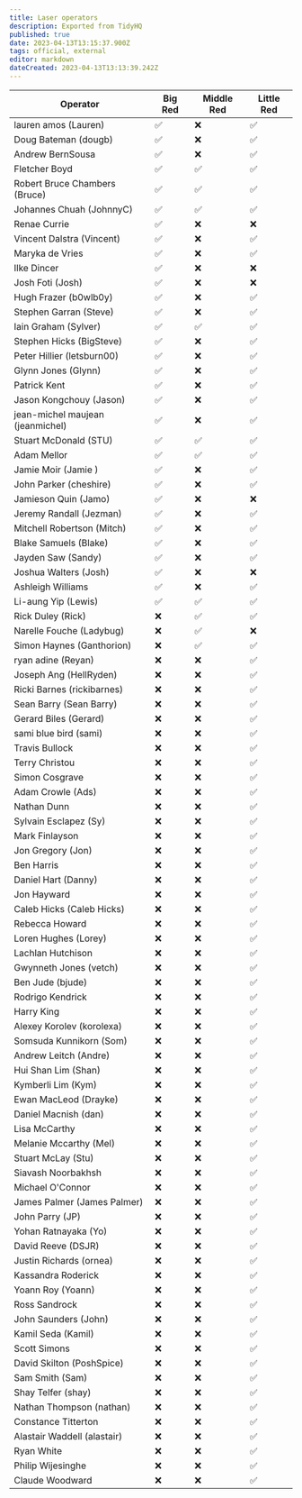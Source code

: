 ```yaml
---
title: Laser operators
description: Exported from TidyHQ
published: true
date: 2023-04-13T13:15:37.900Z
tags: official, external
editor: markdown
dateCreated: 2023-04-13T13:13:39.242Z
---
```


| Operator | Big Red | Middle Red | Little Red |
| --- | --- | --- | --- |
| lauren amos (Lauren) | ✅ | ❌ | ✅ | 
| Doug Bateman (dougb) | ✅ | ❌ | ✅ | 
| Andrew BernSousa | ✅ | ❌ | ✅ | 
| Fletcher Boyd | ✅ | ✅ | ✅ | 
| Robert Bruce Chambers (Bruce) | ✅ | ✅ | ✅ | 
| Johannes Chuah (JohnnyC) | ✅ | ✅ | ✅ | 
| Renae Currie | ✅ | ❌ | ❌ | 
| Vincent Dalstra (Vincent) | ✅ | ❌ | ✅ | 
| Maryka de Vries | ✅ | ❌ | ✅ | 
| Ilke Dincer | ✅ | ❌ | ❌ | 
| Josh Foti (Josh) | ✅ | ❌ | ❌ | 
| Hugh Frazer (b0wlb0y) | ✅ | ❌ | ✅ | 
| Stephen Garran (Steve) | ✅ | ❌ | ✅ | 
| Iain Graham (Sylver) | ✅ | ✅ | ✅ | 
| Stephen Hicks (BigSteve) | ✅ | ❌ | ✅ | 
| Peter Hillier (letsburn00) | ✅ | ❌ | ✅ | 
| Glynn Jones (Glynn) | ✅ | ❌ | ✅ | 
| Patrick Kent | ✅ | ❌ | ✅ | 
| Jason Kongchouy (Jason) | ✅ | ❌ | ✅ | 
| jean-michel maujean (jeanmichel) | ✅ | ❌ | ✅ | 
| Stuart McDonald (STU) | ✅ | ✅ | ✅ | 
| Adam Mellor | ✅ | ✅ | ✅ | 
| Jamie  Moir  (Jamie ) | ✅ | ❌ | ✅ | 
| John Parker (cheshire) | ✅ | ❌ | ✅ | 
| Jamieson  Quin (Jamo) | ✅ | ❌ | ❌ | 
| Jeremy Randall (Jezman) | ✅ | ❌ | ✅ | 
| Mitchell Robertson (Mitch) | ✅ | ❌ | ✅ | 
| Blake Samuels (Blake) | ✅ | ❌ | ✅ | 
| Jayden Saw (Sandy) | ✅ | ❌ | ✅ | 
| Joshua Walters (Josh) | ✅ | ❌ | ❌ | 
| Ashleigh Williams | ✅ | ❌ | ✅ | 
| Li-aung Yip (Lewis) | ✅ | ✅ | ✅ | 
| Rick Duley (Rick) | ❌ | ✅ | ✅ | 
| Narelle Fouche (Ladybug) | ❌ | ✅ | ❌ | 
| Simon Haynes (Ganthorion) | ❌ | ✅ | ✅ | 
| ryan adine (Reyan) | ❌ | ❌ | ✅ | 
| Joseph Ang (HellRyden) | ❌ | ❌ | ✅ | 
| Ricki Barnes (rickibarnes) | ❌ | ❌ | ✅ | 
| Sean Barry (Sean Barry) | ❌ | ❌ | ✅ | 
| Gerard Biles (Gerard) | ❌ | ❌ | ✅ | 
| sami blue bird (sami) | ❌ | ❌ | ✅ | 
| Travis Bullock | ❌ | ❌ | ✅ | 
| Terry Christou | ❌ | ❌ | ✅ | 
| Simon Cosgrave | ❌ | ❌ | ✅ | 
| Adam Crowle (Ads) | ❌ | ❌ | ✅ | 
| Nathan Dunn | ❌ | ❌ | ✅ | 
| Sylvain Esclapez (Sy) | ❌ | ❌ | ✅ | 
| Mark Finlayson | ❌ | ❌ | ✅ | 
| Jon Gregory (Jon) | ❌ | ❌ | ✅ | 
| Ben Harris | ❌ | ❌ | ✅ | 
| Daniel Hart (Danny) | ❌ | ❌ | ✅ | 
| Jon Hayward | ❌ | ❌ | ✅ | 
| Caleb Hicks (Caleb Hicks) | ❌ | ❌ | ✅ | 
| Rebecca Howard | ❌ | ❌ | ✅ | 
| Loren Hughes (Lorey) | ❌ | ❌ | ✅ | 
| Lachlan Hutchison | ❌ | ❌ | ✅ | 
| Gwynneth Jones (vetch) | ❌ | ❌ | ✅ | 
| Ben Jude (bjude) | ❌ | ❌ | ✅ | 
| Rodrigo Kendrick | ❌ | ❌ | ✅ | 
| Harry King | ❌ | ❌ | ✅ | 
| Alexey Korolev (korolexa) | ❌ | ❌ | ✅ | 
| Somsuda Kunnikorn (Som) | ❌ | ❌ | ✅ | 
| Andrew Leitch (Andre) | ❌ | ❌ | ✅ | 
| Hui Shan Lim (Shan) | ❌ | ❌ | ✅ | 
| Kymberli Lim (Kym) | ❌ | ❌ | ✅ | 
| Ewan MacLeod (Drayke) | ❌ | ❌ | ✅ | 
| Daniel Macnish (dan) | ❌ | ❌ | ✅ | 
| Lisa McCarthy | ❌ | ❌ | ✅ | 
| Melanie Mccarthy (Mel) | ❌ | ❌ | ✅ | 
| Stuart McLay (Stu) | ❌ | ❌ | ✅ | 
| Siavash Noorbakhsh | ❌ | ❌ | ✅ | 
| Michael O'Connor | ❌ | ❌ | ✅ | 
| James Palmer (James Palmer) | ❌ | ❌ | ✅ | 
| John Parry (JP) | ❌ | ❌ | ✅ | 
| Yohan Ratnayaka (Yo) | ❌ | ❌ | ✅ | 
| David Reeve (DSJR) | ❌ | ❌ | ✅ | 
| Justin Richards (ornea) | ❌ | ❌ | ✅ | 
| Kassandra Roderick | ❌ | ❌ | ✅ | 
| Yoann Roy (Yoann) | ❌ | ❌ | ✅ | 
| Ross Sandrock | ❌ | ❌ | ✅ | 
| John Saunders (John) | ❌ | ❌ | ✅ | 
| Kamil Seda (Kamil) | ❌ | ❌ | ✅ | 
| Scott Simons | ❌ | ❌ | ✅ | 
| David Skilton (PoshSpice) | ❌ | ❌ | ✅ | 
| Sam Smith (Sam) | ❌ | ❌ | ✅ | 
| Shay Telfer (shay) | ❌ | ❌ | ✅ | 
| Nathan Thompson (nathan) | ❌ | ❌ | ✅ | 
| Constance Titterton | ❌ | ❌ | ✅ | 
| Alastair Waddell (alastair) | ❌ | ❌ | ✅ | 
| Ryan White | ❌ | ❌ | ✅ | 
| Philip Wijesinghe | ❌ | ❌ | ✅ | 
| Claude Woodward | ❌ | ❌ | ✅ | 
